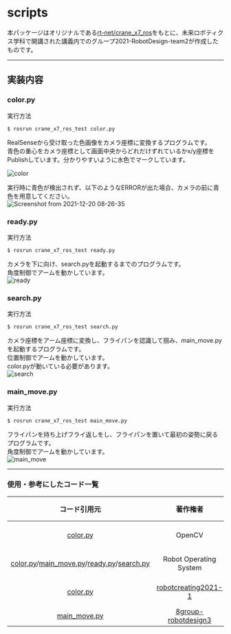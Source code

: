 # scripts
本パッケージはオリジナルである[rt-net/crane_x7_ros](https://github.com/rt-net/crane_x7_ros)をもとに、未来ロボティクス学科で開講された講義内でのグループ2021-RobotDesign-team2が作成したものです。

---
## 実装内容

### color.py  
実行方法
```  
$ rosrun crane_x7_ros_test color.py  
```  

RealSenseから受け取った色画像をカメラ座標に変換するプログラムです。  
青色の重心をカメラ座標として画面中央からどれだけずれているかx/y座標をPublishしています。分かりやすいように水色でマークしています。  

![color](https://user-images.githubusercontent.com/71488443/146658743-bf92baa9-8963-40da-93b2-385ffefd5f0d.gif)  

実行時に青色が検出されず、以下のようなERRORが出た場合、カメラの前に青色を用意してください。  
![Screenshot from 2021-12-20 08-26-35](https://user-images.githubusercontent.com/71488443/146697076-b2e5d9bf-3de7-4f2f-9d40-b2ca85933929.png)



### ready.py  

実行方法
```  
$ rosrun crane_x7_ros_test ready.py  
```  

カメラを下に向け、search.pyを起動するまでのプログラムです。  
角度制御でアームを動かしています。  
![ready](https://user-images.githubusercontent.com/71488443/146658376-03381f92-7338-4c2e-b58a-268dcd97c92d.gif)

### search.py  

実行方法
```  
$ rosrun crane_x7_ros_test search.py  
```  

カメラ座標をアーム座標に変換し、フライパンを認識して掴み、main_move.pyを起動するプログラムです。  
位置制御でアームを動かしています。  
color.pyが動いている必要があります。  
![search](https://user-images.githubusercontent.com/71488443/146658449-0756c2c5-6b67-4671-8c85-cf222c16fa12.gif)


### main_move.py

実行方法
```  
$ rosrun crane_x7_ros_test main_move.py  
```  

フライパンを持ち上げフライ返しをし、フライパンを置いて最初の姿勢に戻るプログラムです。  
角度制御でアームを動かしています。  
![main_move](https://user-images.githubusercontent.com/71488443/146658587-4e80f99c-eefb-488c-ac66-16f43f750b95.gif)

---  
### 使用・参考にしたコード一覧  
|コード引用元|著作権者|元のライセンス|
|:---:|:---:|:---:|
|[color.py](https://github.com/2021-RobotDesign3-team2/crane_x7_ros_test/blob/main/scripts/color.py)|OpenCV|[Apache License 2.0](https://github.com/opencv/opencv/blob/4.x/LICENSE)|
|[color.py](https://github.com/2021-RobotDesign3-team2/crane_x7_ros_test/blob/main/scripts/color.py)/[main_move.py](https://github.com/2021-RobotDesign3-team2/crane_x7_ros_test/blob/main/scripts/main_move.py)/[ready.py](https://github.com/2021-RobotDesign3-team2/crane_x7_ros_test/blob/main/scripts/ready.py)/[search.py](https://github.com/2021-RobotDesign3-team2/crane_x7_ros_test/blob/main/scripts/search.py)|Robot Operating System|[BSD-3-Clause License](https://github.com/ros/ros/blob/noetic-devel/LICENSE)|
|[color.py](https://github.com/2021-RobotDesign3-team2/crane_x7_ros_test/blob/main/scripts/color.py)|[robotcreating2021-1](https://github.com/robotcreating2020-1/cola_with_crane_x7_ros/tree/master)|[BSD-3-Clause License](https://github.com/robotcreating2020-1/cola_with_crane_x7_ros/blob/master/LICENSE)|
|[main_move.py](https://github.com/2021-RobotDesign3-team2/crane_x7_ros_test/blob/main/scripts/main_move.py)|[8group-robotdesign3](https://github.com/8group-robotdesign3/crane_x7_ros_modified_by_group8)|[LICENCE](https://github.com/8group-robotdesign3/crane_x7_ros_modified_by_group8/blob/master/LICENSE)|
